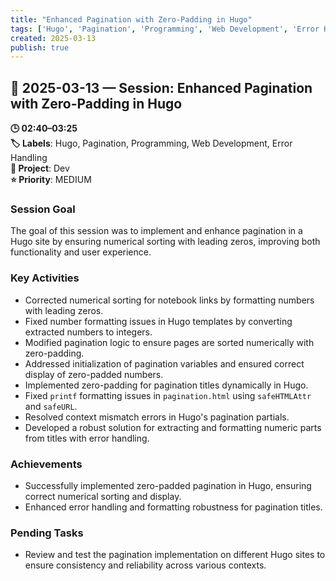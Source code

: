 ```yaml
---
title: "Enhanced Pagination with Zero-Padding in Hugo"
tags: ['Hugo', 'Pagination', 'Programming', 'Web Development', 'Error Handling']
created: 2025-03-13
publish: true
---
```


## 📅 2025-03-13 — Session: Enhanced Pagination with Zero-Padding in Hugo

**🕒 02:40–03:25**  
**🏷️ Labels**: Hugo, Pagination, Programming, Web Development, Error Handling  
**📂 Project**: Dev  
**⭐ Priority**: MEDIUM  


### Session Goal
The goal of this session was to implement and enhance pagination in a Hugo site by ensuring numerical sorting with leading zeros, improving both functionality and user experience.

### Key Activities
- Corrected numerical sorting for notebook links by formatting numbers with leading zeros.
- Fixed number formatting issues in Hugo templates by converting extracted numbers to integers.
- Modified pagination logic to ensure pages are sorted numerically with zero-padding.
- Addressed initialization of pagination variables and ensured correct display of zero-padded numbers.
- Implemented zero-padding for pagination titles dynamically in Hugo.
- Fixed `printf` formatting issues in `pagination.html` using `safeHTMLAttr` and `safeURL`.
- Resolved context mismatch errors in Hugo's pagination partials.
- Developed a robust solution for extracting and formatting numeric parts from titles with error handling.

### Achievements
- Successfully implemented zero-padded pagination in Hugo, ensuring correct numerical sorting and display.
- Enhanced error handling and formatting robustness for pagination titles.

### Pending Tasks
- Review and test the pagination implementation on different Hugo sites to ensure consistency and reliability across various contexts.
